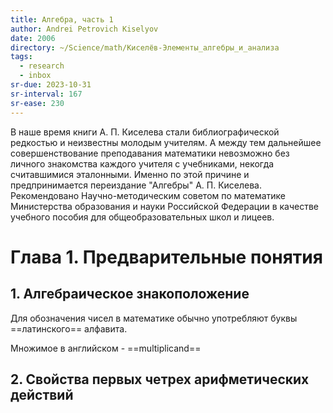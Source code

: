 ```yaml
---
title: Алгебра, часть 1
author: Andrei Petrovich Kiselyov
date: 2006
directory: ~/Science/math/Киселёв-Элементы_алгебры_и_анализа
tags:
  - research
  - inbox
sr-due: 2023-10-31
sr-interval: 167
sr-ease: 230
---
```


В наше время книги А. П. Киселева стали библиографической редкостью и неизвестны
молодым учителям. А между тем дальнейшее совершенствование преподавания
математики невозможно без личного знакомства каждого учителя с учебниками,
некогда считавшимися эталонными. Именно по этой причине и предпринимается
переиздание "Алгебры" А. П. Киселева. Рекомендовано Научно-методическим советом
по математике Министерства образования и науки Российской Федерации в качестве
учебного пособия для общеобразовательных школ и лицеев.

# Глава 1. Предварительные понятия

## 1. Алгебраическое знакоположение

Для обозначения чисел в математике обычно употребляют буквы ==латинского==
алфавита.

Множимое в английском - ==multiplicand==

## 2. Свойcтва первых четрех арифметических действий
